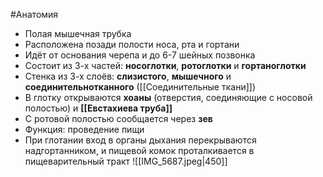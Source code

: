 #Анатомия 
- Полая мышечная трубка
- Расположена позади полости носа, рта и гортани
- Идёт от основания черепа и до 6-7 шейных позвонка 
- Состоит из 3-х частей: **носоглотки**, **ротоглотки** и **гортаноглотки**
- Стенка из 3-х слоёв: **слизистого**, **мышечного** и **соединительнотканного** ([[Соединительные ткани]])
- В глотку открываются **хоаны** (отверстия, соединяющие с носовой полостью) и **[[Евстахиева труба]]**
- С ротовой полостью сообщается через **зев**
- Функция: проведение пищи
- При глотании вход в органы дыхания перекрываются надгортанником, и пищевой комок проталкивается в пищеварительный тракт
![[IMG_5687.jpeg|450]]